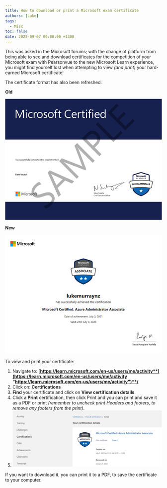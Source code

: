 ```yaml
---
title: How to download or print a Microsoft exam certificate
authors: [Luke]
tags:
  - Misc
toc: false
date: 2022-09-07 00:00:00 +1300
---
```


This was asked in the Microsoft forums; with the change of platform from being able to see and download certificates for the competition of your Microsoft exam with Pearsonvue to the new Microsoft Learn experience, you might find yourself lost when attempting to view _(and print)_ your hard-earned Microsoft certificate!

The certificate format has also been refreshed.

**Old**

![Microsoft certificate](/uploads/001-mtc-cert_old.png "Microsoft certificate")

**New**

![Microsoft certificate](/uploads/mslearn_certificateformat.png "Microsoft certificate")

To view and print your certificate:

1. Navigate to: [**https://learn.microsoft.com/en-us/users/me/activity**](https://learn.microsoft.com/en-us/users/me/activity "https://learn.microsoft.com/en-us/users/me/activity")**/**
2. Click on: **Certifications**
3. **Find** your certificate and click on **View certification details**.
4. Click a **Print** certification, then click Print and you can print and save it as a PDF or print _(remember to uncheck print Headers and footers, to remove any footers from the print)_.
5. ![Microsoft Learn - Certificate details](/uploads/microsoftlearn_certificatedetails.png "Microsoft Learn - Certificate details")

If you want to download it, you can print it to a PDF, to save the certificate to your computer.

